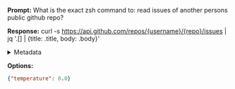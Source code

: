 **Prompt:**
What is the exact zsh command to: read issues of another persons public github repo?

**Response:**
curl -s https://api.github.com/repos/{username}/{repo}/issues | jq '.[] | {title: .title, body: .body}'

<details><summary>Metadata</summary>

- Duration: 3106 ms
- Datetime: 2023-08-15T19:21:58.698639
- Model: gpt-3.5-turbo-0613

</details>

**Options:**
```json
{"temperature": 0.0}
```

